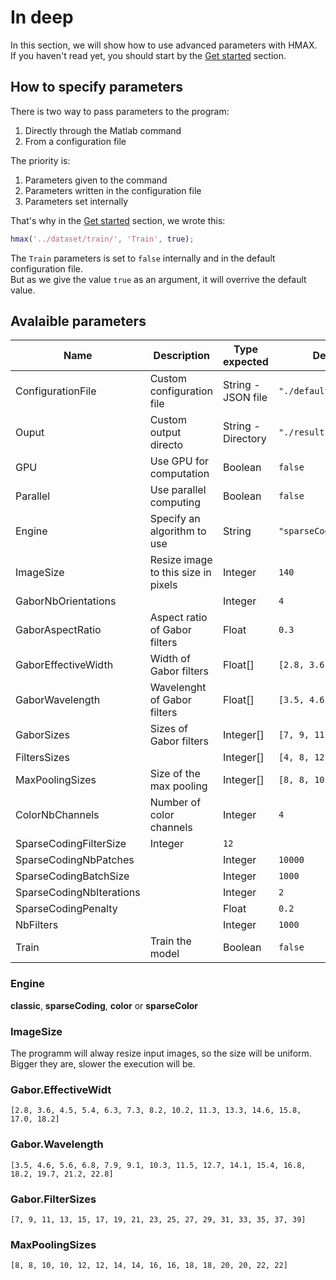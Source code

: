 # In deep

In this section, we will show how to use advanced parameters with HMAX.  
If you haven't read yet, you should start by the [Get started](/get-started) section.

## How to specify parameters

There is two way to pass parameters to the program:

1. Directly through the Matlab command
2. From a configuration file

The priority is:
1. Parameters given to the command
2. Parameters written in the configuration file
3. Parameters set internally

That's why in the [Get started](/get-started) section, we wrote this:
```matlab
hmax('../dataset/train/', 'Train', true);
```
The `Train` parameters is set to `false` internally and in the default configuration file.  
But as we give the value `true` as an argument, it will overrive the default value.

## Avalaible parameters

| Name                      | Description                         | Type expected      | Default value                |
|---------------------------|-------------------------------------|--------------------|------------------------------|
| ConfigurationFile         | Custom configuration file           | String - JSON file | `"./defaultParameters.json"` |
| Ouput                     | Custom output directo               | String - Directory | `"./results"`                |
| GPU                       | Use GPU for computation             | Boolean            | `false`                      |
| Parallel                  | Use parallel computing              | Boolean            | `false`                      |
| Engine                    | Specify an algorithm to use         | String             | `"sparseCodingColor"`              |
| ImageSize                 | Resize image to this size in pixels | Integer            | `140`                        |
| GaborNbOrientations       |                                     | Integer            | `4`                          |
| GaborAspectRatio          | Aspect ratio of Gabor filters       | Float              | `0.3`                        |
| GaborEffectiveWidth       | Width of Gabor filters              | Float[]            | `[2.8, 3.6, 4.5, ..., 18.2]` |
| GaborWavelength           | Wavelenght of Gabor filters         | Float[]            | `[3.5, 4.6, 5.6, ..., 22.8]` |
| GaborSizes                | Sizes of Gabor filters              | Integer[]          | `[7, 9, 11, 13, ..., 39]`    |
| FiltersSizes              |                                     | Integer[]          | `[4, 8, 12, 16]`             |
| MaxPoolingSizes           | Size of the max pooling             | Integer[]          | `[8, 8, 10, 10, ..., 22]`    |
| ColorNbChannels           | Number of color channels            | Integer            | `4`                          |
| SparseCodingFilterSize                                          | Integer            | `12`                         |
| SparseCodingNbPatches     |                                     | Integer            | `10000`                      |
| SparseCodingBatchSize     |                                     | Integer            | `1000`                       |
| SparseCodingNbIterations  |                                     | Integer            | `2`                          |
| SparseCodingPenalty       |                                     | Float              | `0.2`                        |
| NbFilters                 |                                     | Integer            | `1000`                       |
| Train                     | Train the model                     | Boolean            | `false`                      |



### Engine 
**classic**, **sparseCoding**, **color** or **sparseColor**

### ImageSize
The programm will alway resize input images, so the size will be uniform. Bigger they are, slower the execution will be.

### Gabor.EffectiveWidt
`[2.8, 3.6, 4.5, 5.4, 6.3, 7.3, 8.2, 10.2, 11.3, 13.3, 14.6, 15.8, 17.0, 18.2]`

### Gabor.Wavelength
`[3.5, 4.6, 5.6, 6.8, 7.9, 9.1, 10.3, 11.5, 12.7, 14.1, 15.4, 16.8, 18.2, 19.7, 21.2, 22.8]`

### Gabor.FilterSizes
`[7, 9, 11, 13, 15, 17, 19, 21, 23, 25, 27, 29, 31, 33, 35, 37, 39]`

### MaxPoolingSizes
`[8, 8, 10, 10, 12, 12, 14, 14, 16, 16, 18, 18, 20, 20, 22, 22]` 
